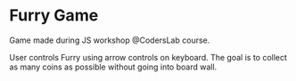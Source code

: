 # Furry Game

Game made during JS workshop @CodersLab course.

User controls Furry using arrow controls on keyboard. The goal is to collect as many coins as possible without going into board wall.
